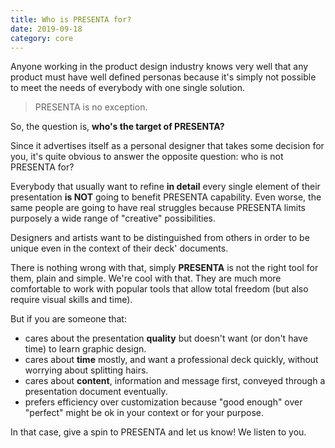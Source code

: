```yaml
---
title: Who is PRESENTA for?
date: 2019-09-18
category: core
---
```


Anyone working in the product design industry knows very well that any product must have well defined personas because it's simply not possible to meet the needs of everybody with one single solution.

> PRESENTA is no exception.

So, the question is, **who's the target of PRESENTA?**

Since it advertises itself as a personal designer that takes some decision for you, it's quite obvious to answer the opposite question: who is not PRESENTA for?

Everybody that usually want to refine **in detail** every single element of their presentation **is NOT** going to benefit PRESENTA capability.
Even worse, the same people are going to have real struggles because PRESENTA limits purposely a wide range of "creative" possibilities.

Designers and artists want to be distinguished from others in order to be unique even in the context of their deck' documents.

There is nothing wrong with that, simply **PRESENTA** is not the right tool for them, plain and simple. We're cool with that. They are much more comfortable to work with popular tools that allow total freedom (but also require visual skills and time).

But if you are someone that:

- cares about the presentation **quality** but doesn't want (or don't have time) to learn graphic design.
- cares about **time** mostly, and want a professional deck quickly, without worrying about splitting hairs.
- cares about **content**, information and message first, conveyed through a presentation document eventually.
- prefers efficiency over customization because "good enough" over "perfect" might be ok in your context or for your purpose.

In that case, give a spin to PRESENTA and let us know! We listen to you.

